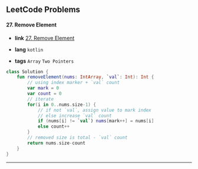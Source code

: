 ## LeetCode Problems



#### 27. Remove Element

- **link**  [27. Remove Element](https://leetcode.com/problems/remove-element/)

- **lang**  `kotlin` 
- **tags**  `Array` `Two Pointers`

```kotlin
class Solution {
    fun removeElement(nums: IntArray, `val`: Int): Int {
        // using index marker + `val` count
        var mark = 0
        var count = 0
        // iterate
        for(i in 0..nums.size-1) {
            // if not `val`, assign value to mark index
            // else increase `val` count
            if (nums[i] != `val`) nums[mark++] = nums[i]
            else count++
        }
        // removed size is total - `val` count
        return nums.size-count
    }
}
```

---

